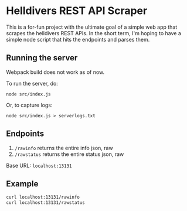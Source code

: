 # Helldivers REST API Scraper

This is a for-fun project with the ultimate goal of a simple web app that scrapes the helldivers REST APIs. In the short term, I'm hoping to have a simple node script that hits the endpoints and parses them.

## Running the server

Webpack build does not work as of now.

To run the server, do:

```
node src/index.js
```

Or, to capture logs:

```
node src/index.js > serverlogs.txt
```

## Endpoints

1. `/rawinfo` returns the entire info json, raw
2. `/rawstatus` returns the entire status json, raw

Base URL: `localhost:13131`

## Example

```bash
curl localhost:13131/rawinfo
curl localhost:13131/rawstatus
```